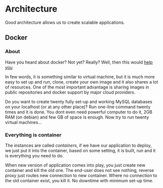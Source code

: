 # Architecture

Good architecture allows us to create scalable applications.

## Docker

### About

Have you heard about docker? Not yet? Really? Well, then this would [help you][1]

In few words, it is something similar to virtual machine, but it is much more easy to set up and run, clone, create your own image and it also shares a lot of resources. One of the most important advantage is sharing images in public repositories and docker support by major cloud providers.

Do you want to create twenty fully set-up and working MySQL databases on your localhost (or at any other place)? Run one-line command twenty times and it is done. You dont even need powerful computer to do it, 2GB RAM (on debian) and few GB of space is enough. Now try to run twenty virtual machines...

### Everything is container

The instances are called _containers_, if we have our application to deploy, we just put it into the container, based on some setting, it is built, run and it is everything you need to do.

When new version of application comes into play, you just create new container and kill the old one. The end-user does not see nothing, reverse proxy just routes new connection to new container. Where no connection to the old container exist, you kill it. No downtime with minimum set-up time.

[1]:    http://lmgtfy.com/?q=what+is+docker
